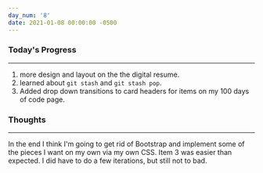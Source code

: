 ```yaml
---
day_num: '8'
date: 2021-01-08 00:00:00 -0500
---
```


### Today's Progress

--------------------

1. more design and layout on the the digital resume.
2. learned about `git stash` and `git stash pop`.
3. Added drop down transitions to card headers for items on my 100 days of code page.

### Thoughts

-------------------

In the end I think I'm going to get rid of Bootstrap and implement some of the pieces I want on my own via my own CSS. Item 3 was easier than expected. I did have to do a few iterations, but still not to bad.
